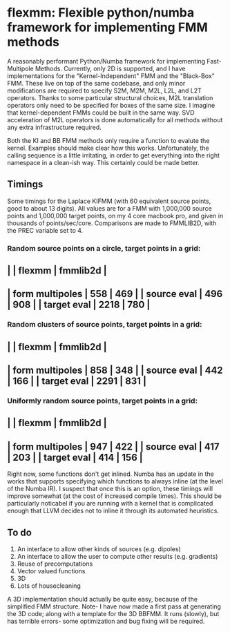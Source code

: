 # flexmm: Flexible python/numba framework for implementing FMM methods

A reasonably performant Python/Numba framework for implementing Fast-Multipole Methods. Currently, only 2D is supported, and I have implementations for the "Kernel-Independent" FMM and the "Black-Box" FMM.  These live on top of the same codebase, and only minor modifications are required to specify S2M, M2M, M2L, L2L, and L2T operators. Thanks to some particular structural choices, M2L translation operators only need to be specified for boxes of the same size. I imagine that kernel-dependent FMMs could be built in the same way.  SVD acceleration of M2L operators is done automatically for all methods without any extra infrastructure required.

Both the KI and BB FMM methods only require a function to evalute the kernel.  Examples should make clear how this works. Unfortunately, the calling sequence is a little irritating, in order to get everything into the right namespace in a clean-ish way.  This certainly could be made better.

## Timings

Some timings for the Laplace KIFMM (with 60 equivalent source points, good to about 13 digits). All values are for a FMM with 1,000,000 source points and 1,000,000 target points, on my 4 core macbook pro, and given in thousands of points/sec/core. Comparisons are made to FMMLIB2D, with the PREC variable set to 4.

### Random source points on a circle, target points in a grid:

|                 | flexmm | fmmlib2d |
--------------------------------------
| form multipoles | 558    | 469      |
| source eval     | 496    | 908      |
| target eval     | 2218   | 780      |
---------------------------------------

### Random clusters of source points, target points in a grid:

|                 | flexmm | fmmlib2d |
--------------------------------------
| form multipoles | 858    | 348      |
| source eval     | 442    | 166      |
| target eval     | 2291   | 831      |
---------------------------------------

### Uniformly random source points, target points in a grid:

|                 | flexmm | fmmlib2d |
--------------------------------------
| form multipoles | 947    | 422      |
| source eval     | 417    | 203      |
| target eval     | 414    | 156      |
---------------------------------------

Right now, some functions don't get inlined.  Numba has an update in the works that supports specifying which functions to always inline (at the level of the Numba IR). I suspect that once this is an option, these timings will improve somewhat (at the cost of increased compile times). This should be particularly noticabel if you are running with a kernel that is complicated enough that LLVM decides not to inline it through its automated heuristics.

## To do

1. An interface to allow other kinds of sources (e.g. dipoles)
2. An interface to allow the user to compute other results (e.g. gradients)
3. Reuse of precomputations
4. Vector valued functions
5. 3D
6. Lots of housecleaning

A 3D implementation should actually be quite easy, because of the simplified FMM structure. Note- I have now made a first pass at generating the 3D code; along with a template for the 3D BBFMM.  It runs (slowly), but has terrible errors- some optimization and bug fixing will be required.
